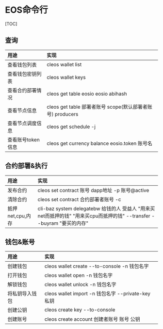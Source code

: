 # EOS命令行

[TOC]



## 查询
|用途|实现|
|:--|:--|
|查看钱包列表|cleos wallet list|
|查看钱包密钥列表|cleos wallet keys|
|查看合约部署情况|cleos get table eosio eosio abihash|
|查看节点信息|cleos get table 部署者账号 scope(默认部署者账号) producers|
|查看节点调度信息|cleos get schedule -j|
|查看账号token信息|cleos get currency balance eosio.token 账号名|



## 合约部署&执行

|用途|实现|
|:--|:--|
|发布合约|cleos set contract 账号 dapp地址 -p 账号@active|
|清除合约|cleos set contract 合约部署者账号 -c|
|抵押net,cpu,内存|cli-baz system delegatebw 给钱的人 受益人 "用来买net而抵押的钱" "用来买cpu而抵押的钱" --transfer --buyram "要买的内存"|



## 钱包&账号

|用途|实现|
|:--|:--|
|创建钱包|cleos wallet create --to-console -n 钱包名字|
|打开钱包|cleos wallet open -n 钱包名字|
|解锁钱包|cleos wallet unlock -n 钱包名字|
|将私钥导入钱包|cleos wallet import -n 钱包名字 --private-key 私钥|
|创建公钥|cleos create key --to-console|
|创建账号|cleos create account 创建者账号 账号 公钥|